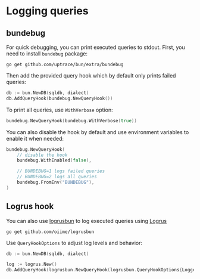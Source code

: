 # Logging queries

## bundebug

For quick debugging, you can print executed queries to stdout. First, you need to install `bundebug`
package:

```shell
go get github.com/uptrace/bun/extra/bundebug
```

Then add the provided query hook which by default only prints failed queries:

```go
db := bun.NewDB(sqldb, dialect)
db.AddQueryHook(bundebug.NewQueryHook())
```

To print all queries, use `WithVerbose` option:

```go
bundebug.NewQueryHook(bundebug.WithVerbose(true))
```

You can also disable the hook by default and use environment variables to enable it when needed:

```go
bundebug.NewQueryHook(
    // disable the hook
    bundebug.WithEnabled(false),

    // BUNDEBUG=1 logs failed queries
    // BUNDEBUG=2 logs all queries
    bundebug.FromEnv("BUNDEBUG"),
)
```

## Logrus hook

You can also use [logrusbun](github.com/oiime/logrusbun) to log executed queries using
[Logrus](https://github.com/sirupsen/logrus)

```shell
go get github.com/oiime/logrusbun
```

Use `QueryHookOptions` to adjust log levels and behavior:

```go
db := bun.NewDB(sqldb, dialect)

log := logrus.New()
db.AddQueryHook(logrusbun.NewQueryHook(logrusbun.QueryHookOptions{Logger: log}))
```
